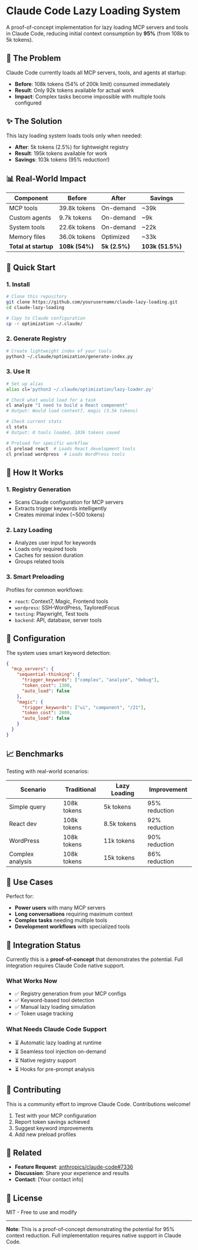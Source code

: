 # Claude Code Lazy Loading System

A proof-of-concept implementation for lazy loading MCP servers and tools in Claude Code, reducing initial context consumption by **95%** (from 108k to 5k tokens).

## 🚨 The Problem

Claude Code currently loads all MCP servers, tools, and agents at startup:
- **Before**: 108k tokens (54% of 200k limit) consumed immediately
- **Result**: Only 92k tokens available for actual work
- **Impact**: Complex tasks become impossible with multiple tools configured

## ✨ The Solution  

This lazy loading system loads tools only when needed:
- **After**: 5k tokens (2.5%) for lightweight registry
- **Result**: 195k tokens available for work
- **Savings**: 103k tokens (95% reduction!)

## 📊 Real-World Impact

| Component | Before | After | Savings |
|-----------|--------|-------|---------|
| MCP tools | 39.8k tokens | On-demand | ~39k |
| Custom agents | 9.7k tokens | On-demand | ~9k |
| System tools | 22.6k tokens | On-demand | ~22k |
| Memory files | 36.0k tokens | Optimized | ~33k |
| **Total at startup** | **108k (54%)** | **5k (2.5%)** | **103k (51.5%)** |

## 🚀 Quick Start

### 1. Install

```bash
# Clone this repository
git clone https://github.com/yourusername/claude-lazy-loading.git
cd claude-lazy-loading

# Copy to Claude configuration
cp -r optimization ~/.claude/
```

### 2. Generate Registry

```bash
# Create lightweight index of your tools
python3 ~/.claude/optimization/generate-index.py
```

### 3. Use It

```bash
# Set up alias
alias cl='python3 ~/.claude/optimization/lazy-loader.py'

# Check what would load for a task
cl analyze "I need to build a React component"
# Output: Would load context7, magic (3.5k tokens)

# Check current stats
cl stats
# Output: 0 tools loaded, 103k tokens saved

# Preload for specific workflow
cl preload react  # Loads React development tools
cl preload wordpress  # Loads WordPress tools
```

## 📁 How It Works

### 1. Registry Generation
- Scans Claude configuration for MCP servers
- Extracts trigger keywords intelligently
- Creates minimal index (~500 tokens)

### 2. Lazy Loading
- Analyzes user input for keywords
- Loads only required tools
- Caches for session duration
- Groups related tools

### 3. Smart Preloading
Profiles for common workflows:
- `react`: Context7, Magic, Frontend tools
- `wordpress`: SSH-WordPress, TayloredFocus
- `testing`: Playwright, Test tools
- `backend`: API, database, server tools

## 🔧 Configuration

The system uses smart keyword detection:

```json
{
  "mcp_servers": {
    "sequential-thinking": {
      "trigger_keywords": ["complex", "analyze", "debug"],
      "token_cost": 1300,
      "auto_load": false
    },
    "magic": {
      "trigger_keywords": ["ui", "component", "/21"],
      "token_cost": 2800,
      "auto_load": false
    }
  }
}
```

## 📈 Benchmarks

Testing with real-world scenarios:

| Scenario | Traditional | Lazy Loading | Improvement |
|----------|------------|--------------|-------------|
| Simple query | 108k tokens | 5k tokens | 95% reduction |
| React dev | 108k tokens | 8.5k tokens | 92% reduction |
| WordPress | 108k tokens | 11k tokens | 90% reduction |
| Complex analysis | 108k tokens | 15k tokens | 86% reduction |

## 🎯 Use Cases

Perfect for:
- **Power users** with many MCP servers
- **Long conversations** requiring maximum context
- **Complex tasks** needing multiple tools
- **Development workflows** with specialized tools

## 🔄 Integration Status

Currently this is a **proof-of-concept** that demonstrates the potential. Full integration requires Claude Code native support.

### What Works Now
- ✅ Registry generation from your MCP configs
- ✅ Keyword-based tool detection
- ✅ Manual lazy loading simulation
- ✅ Token usage tracking

### What Needs Claude Code Support
- ⏳ Automatic lazy loading at runtime
- ⏳ Seamless tool injection on-demand
- ⏳ Native registry support
- ⏳ Hooks for pre-prompt analysis

## 🤝 Contributing

This is a community effort to improve Claude Code. Contributions welcome!

1. Test with your MCP configuration
2. Report token savings achieved
3. Suggest keyword improvements
4. Add new preload profiles

## 📢 Related

- **Feature Request**: [anthropics/claude-code#7336](https://github.com/anthropics/claude-code/issues/7336)
- **Discussion**: Share your experience and results
- **Contact**: [Your contact info]

## 📜 License

MIT - Free to use and modify

---

**Note**: This is a proof-of-concept demonstrating the potential for 95% context reduction. Full implementation requires native support in Claude Code.